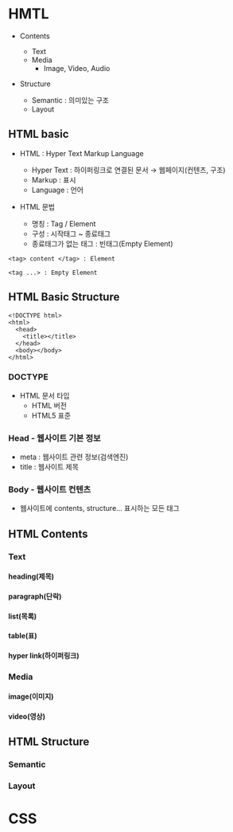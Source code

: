 # HMTL

- Contents
  - Text
  - Media
    - Image, Video, Audio

- Structure
  - Semantic : 의미있는 구조
  - Layout

## HTML basic

- HTML : Hyper Text Markup Language
  - Hyper Text : 하이퍼링크로 연결된 문서 → 웹페이지(컨텐츠, 구조)
  - Markup : 표시
  - Language : 언어

- HTML 문법
  - 명칭 : Tag / Element
  - 구성 : 시작태그 ~ 종료태그
  - 종료태그가 없는 태그 : 빈태그(Empty Element)
```
<tag> content </tag> : Element

<tag ...> : Empty Element
```

## HTML Basic Structure

```
<!DOCTYPE html>
<html>
  <head>
    <title></title>
  </head>
  <body></body>
</html>
```

### DOCTYPE
- HTML 문서 타입
  - HTML 버전
  - HTML5 표준

### Head - 웹사이트 기본 정보
- meta : 웹사이트 관련 정보(검색엔진)
- title : 웹사이트 제목

### Body - 웹사이트 컨텐츠
- 웹사이트에 contents, structure... 표시하는 모든 태그


## HTML Contents

### Text

#### heading(제목)

#### paragraph(단락)

#### list(목록)

#### table(표)

#### hyper link(하이퍼링크)

### Media

#### image(이미지)

#### video(영상)

## HTML Structure

### Semantic

### Layout

# CSS
